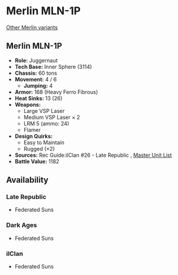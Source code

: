 # Merlin MLN-1P 

[Other Merlin variants](../merlin.md) 

## Merlin MLN-1P 

- **Role:** Juggernaut 
- **Tech Base:** Inner Sphere (3114) 
- **Chassis:** 60 tons 
- **Movement:** 4 / 6 
  - **Jumping:** 4 
- **Armor:** 168 (Heavy Ferro Fibrous) 
- **Heat Sinks:** 13 (26) 
- **Weapons:** 
  - Large VSP Laser 
  - Medium VSP Laser × 2 
  - LRM 5 (ammo: 24) 
  - Flamer 
- **Design Quirks:** 
  - Easy to Maintain 
  - Rugged (×2) 
- **Sources:** Rec Guide:ilClan #26 - Late Republic , [Master Unit List](http://masterunitlist.info/Unit/Details/9318) 
- **Battle Value:** 1182 

## Availability 

### Late Republic 

- Federated Suns 

### Dark Ages 

- Federated Suns 

### ilClan 

- Federated Suns 

